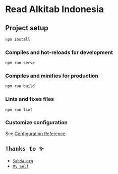 # Read Alkitab Indonesia

## Project setup

```bash
npm install
```

### Compiles and hot-reloads for development

```bash
npm run serve
```

### Compiles and minifies for production

```bash
npm run build
```

### Lints and fixes files

```bash
npm run lint
```

### Customize configuration

See [Configuration Reference](https://cli.vuejs.org/config/).

## ```Thanks to ✨```
* [`Sabda.org`](https://sabda.org/)
* [`My Self`](https://github.com/KazeDevID)


